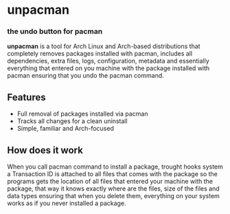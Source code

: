 # unpacman
### the undo button for pacman

**unpacman** is a tool for Arch Linux and Arch-based distributions that completely removes packages installed with pacman, includes all dependencies, extra files, logs, configuration, metadata and essentially everything that entered on you machine with the package installed with pacman ensuring that you undo the pacman command.

## Features
- Full removal of packages installed via pacman
- Tracks all changes for a clean uninstall
- Simple, familiar and Arch-focused

## How does it work
When you call pacman command to install a package, trought hooks system a Transaction ID is attached to all files that comes with the package so the programs gets the location of all files that entered your machine with the package, that way it knows exactly where are the files, size of the files and data types ensuring that when you delete them, everything on your system works as if you never installed a package.